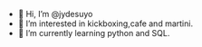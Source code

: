 - 👋 Hi, I’m @jydesuyo
- 👀 I’m interested in kickboxing,cafe and martini.
- 🌱 I’m currently learning python and SQL. 

<!---
jydesuyo/jydesuyo is a ✨ special ✨ repository because its `README.md` (this file) appears on your GitHub profile.
You can click the Preview link to take a look at your changes.
--->
